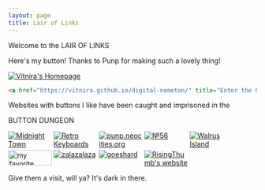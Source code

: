 ```yaml
---
layout: page
title: Lair of Links
---
```


Welcome to the LAIR OF LINKS


Here's my button! Thanks to Punp for making such a lovely thing!

<a href="https://vitnira.github.io/digital-nemeton/" title="Enter the Grove"><img src="https://vitnira.github.io/digital-nemeton/public/digital-nemeton.gif" alt="Vitnira's Homepage" /></a>

```html
<a href="https://vitnira.github.io/digital-nemeton/" title="Enter the Grove"><img src="https://vitnira.github.io/digital-nemeton/public/digital-nemeton.gif" alt="Vitnira's Homepage" /></a>
```


Websites with buttons I like have been caught and imprisoned in the

BUTTON DUNGEON
<div style="display: grid; grid-template-columns: repeat(auto-fill, 88px); gap: 4px;">
<a href="https://midnight.town/index.html" title="Midnight Town"><img src="https://midnight.town/links/midnight-town.gif" alt="Midnight Town" /></a>
<a href="http://1996.kuritakey.zone/" title="Kuritakey 1996"><img src="https://midnight.town/links/kuritakey.png" alt="Retro Keyboards" /></a>
<a href="https://punp.neocities.org" title="Punp's artwork">
	<img src="https://punp.neocities.org/assets/Punp_88x31.gif" alt="punp.neocities.org">
</a>
<a target="_blank" href="https://no56.neocities.org"><img alt="№56" src="https://no56.neocities.org/img/button.png"></a>
<a href="https://walrus-island.neocities.org/"><img alt="Walrus Island" src="https://walrus-island.neocities.org/images/WalrusIslandBanner.gif"></a>
<a href="https://b4rkod.xyz/index.html" title="b4rkod's basement"><img src="http://b4rkod.xyz/images/b4rkod.png" alt="my favorite roach" width="88" height="31"/></a>
<a href="https://zalazalaza.xyz/" title="zalazalaza"><img src="https://zalazalaza.xyz/images/webring/zalaz_button.gif" alt="zalazalaza" /></a>
<a href="https://goeshard.org/" title="goeshard"><img src="https://board.goeshard.org/static/images/button-88-31.3b39bc79220a.png" alt="goeshard" /></a>
<a href="https://risingthumb.xyz/" ><img src="https://risingthumb.xyz/Pictures/RisingThumbXyzButtonSmall.png" alt="RisingThumb's website" /></a>
</div>

Give them a visit, will ya? It's dark in there.